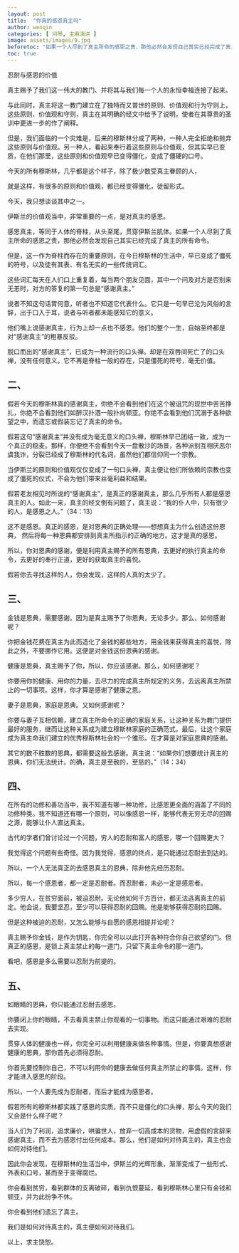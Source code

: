 ```yaml
---
layout: post
title:  "你真的感恩真主吗"
author: wenqin
categories: [ 问琴, 主麻演讲 ]
image: assets/images/9.jpg
beforetoc: "如果一个人尽到了真主所命的感恩之责，那他必然会发现自己其实已经完成了真主的所有命令"
toc: true
---
```


忍耐与感恩的价值

真主赐予了我们这一伟大的教门、并将其与我们每一个人的永恒幸福连接了起来。

与此同时，真主将这一教门建立在了独特而又普世的原则、价值观和行为守则上，这些原则、价值观和守则，真主在其明确的经文中给予了说明，使者在其尊贵的圣训中更进一步的作了阐释。

但是，我们面临的一个灾难是，后来的穆斯林分成了两种，一种人完全拒绝和抛弃这些原则与价值观。另一种人，看起来奉行着这些原则与价值观，但其实早已变质，在他们那里，这些原则和价值观早已变得僵化，变成了僵硬的口号。

今天的所有穆斯林，几乎都是这个样子，除了极少数受真主眷顾的人，

就是这样，有很多的原则和价值观，都已经变得僵化，徒留形式。

今天，我只想谈谈其中之一。

伊斯兰的价值观当中，非常重要的一点，是对真主的感恩。

感恩真主，等同于人体的脊柱，从头至尾，贯穿伊斯兰肌体。如果一个人尽到了真主所命的感恩之责，那他必然会发现自己其实已经完成了真主的所有命令。

但是，这一作为脊柱而存在的重要原则，在今日穆斯林的生活中，早已变成了僵死的符号，以及徒有其表、有名无实的一些传统词汇。

这些词汇每天在人们口上重复着，每当两个朋友见面，其中一个问及对方是否别来无恙时，对方的答复的第一句总是“感谢真主。”

说者不知这句话胃何意，听者也不知道它代表什么。它只是一句早已沦为风俗的言辞，出于口入于耳，说者与听者都未能感知它的意义。

他们嘴上说感谢真主，行为上却一点也不感恩。他们的整个一生，自始至终都是对“感谢真主”的粗暴反驳。

脱口而出的“感谢真主”，已成为一种流行的口头禅。却是在双唇间死亡了的口头禅，没有任何意义。它不再是脊柱一般的存在，只是僵死的符号，毫无价值。

## 二、

假若今天的穆斯林真的感谢真主，你绝不会看到他们在这个被诅咒的现世中苦苦挣扎，你绝不会看到他们如醉汉扑酒一般扑向顿亚。你绝不会看到他们沉溺于各种欲望之中，而遗忘或假装忘记了真主的命令。

假若这句“感谢真主”并没有成为毫无意义的口头禅，穆斯林早已团结一致，成为一个真正的稳麦。那样，你便绝不会看到今天一盘散沙的场景，各种派别互相厌恶尔虞我诈，分裂已经成了穆斯林的代名词，虽然他们都信仰同一个宗教。

当伊斯兰的原则和价值观仅仅变成了一句口头禅，真主便让他们所依赖的宗教也变成了僵死的仪式，不会为他们带来丝毫利益和结果。

假若老友相见时所说的“感谢真主”，是真正的感谢真主，那么几乎所有人都是感恩真主的人。如此一来，真主的经文倒有问题了，真主说：“我的仆人中，只有很少的人，是感恩之人。”（34：13）

这不是感恩。真正的感恩，是对恩典的正确处理——想想真主为什么创造这份恩典，
然后将每一种恩典都安排到真主所指示的正确的地方。这才是真的感恩。

所以，你对恩典的感谢，便是利用真主赐予的所有恩典，去更好的执行真主的命令，去更好的奉行正道，更好的获取真主的喜悦。

假若你去寻找这样的人，你会发现，这样的人真的太少了。

## 三、

金钱是恩典，需要感谢。因为是真主赐予了你恩典，无论多少。那么，如何感谢呢？

你把金钱花费在真主为此而造化了金钱的那些地方，用金钱来获得真主的喜悦，除此之外，不要挪作它用。这便是对金钱这份恩典的感谢。

健康是恩典，真主赐予了你，所以，你应该感谢。那么，如何感谢呢？

你要用你的健康、用你的力量，去尽力的完成真主所规定的义务，去远离真主所禁止的一切事项。这样，你才算是感谢了健康之恩。

妻子是恩典，家庭是恩典。又如何感谢呢？

你要与妻子互相信赖，建立真主所命令的正确的家庭关系，让这种关系为教门提供最好的服务，继而让这种关系成为建立穆斯林家庭的正确范式，最后，让这个家庭成为真主命我们建立的优秀穆斯林社会的一个雏形。在才算是对家庭恩典的感谢。

其它的数不胜数的恩典，都需要这般去感谢。真主说：“如果你们想要统计真主的恩典，你们无法统计。的确，真主是至赦的，至慈的。”（14：34）

## 四、

在所有的功修和善功当中，我不知道有哪一种功修，比感恩更全面的涵盖了不同的功修种类。我不知道还有哪一个原则，可以像感恩一样，能够代表无穷无尽的回赐之源，能够让仆人直达真主。

古代的学者们曾讨论过一个问题，穷人的忍耐和富人的感恩，哪一个回赐更大？

我觉得这个问题有些奇怪。因为我觉得，感恩的终点，是只能通过忍耐去到达的。

所以，一个人无法真正的去感恩真主的恩典，除非他先经历忍耐。

所以，每一个感恩者，都一定是忍耐者。而忍耐者，未必一定是感恩者。

多少穷人，在贫穷面前，被迫忍耐。无论他如何千方百计，都无法逃离真主的前定。他会说，我要坚忍，至少可以获得忍耐的回赐。他是能够获得忍耐的回赐。

但是这种被迫的忍耐，又怎么能够与自愿的感恩相提并论呢？

真主赐予你金钱，是作为钥匙，你完全可以以此打开各种符合你自己欲望的门。但真正的感恩，是锁上真主禁止的每一道门，只留下真主命令的那一道门。

看吧，感恩是多么需要以忍耐为前提的。

## 五、

如眼睛的恩典，你只能通过忍耐去感恩。

你要闭上你的眼睛，不去看真主禁止你观看的一切事物。而这只能通过艰难的忍耐去实现。

贯穿人体的健康也一样，你完全可以利用健康来做各种事情。但是，你要真想感谢健康的恩典，那你首先必须得忍耐。

你首先要控制你自己，不可以利用你的健康去做任何真主所禁止的事情。这样，你才能进入感恩的阶段。

所以，一个人要先成为忍耐者，而后才能成为感恩者。

假若所有的穆斯林都实践了感恩的实质，而不只是僵化的口头禅，那么今天的我们又会是什么样子呢？

当人们为了利润，追求廉价，哄骗世人，放弃一切高成本的货物，用虚假的言辞来感谢真主，而不去为感恩付出任何成本。那么，他们是如何对待真主的，真主也会如何对待他们。

因此你会发现，在穆斯林的生活当中，伊斯兰的光辉形象，渐渐变成了一些形式、外表和口号，甚而至于变得腐烂。

你会看到贫穷，看到群体的支离破碎，看到仇恨蔓延，看到穆斯林心里只有金钱和顿亚，并为此纷争不休。

你会看到他们遗忘了真主。

我们是如何对待真主的，真主便如何对待我们。

以上，求主饶恕。
